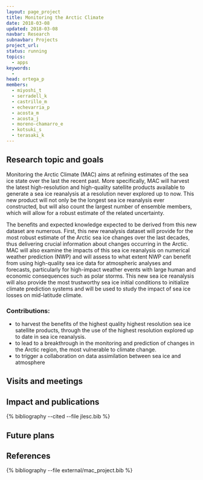 ```yaml
---
layout: page_project
title: Monitoring the Arctic Climate
date: 2018-03-08
updated: 2018-03-08
navbar: Research
subnavbar: Projects
project_url:
status: running
topics:
  - apps
keywords:
  -
head: ortega_p
members:
  - miyoshi_t
  - serradell_k
  - castrillo_m
  - echevarria_p
  - acosta_m
  - acosta_j
  - moreno-chamarro_e
  - kotsuki_s
  - terasaki_k
---
```


## Research topic and goals
Monitoring the Arctic Climate (MAC) aims at refining estimates of the sea ice state over the last the recent past. More specifically, MAC will harvest the latest high-resolution and high-quality satellite products available to generate a sea ice reanalysis at a resolution never explored up to now. This new product will not only be the longest sea ice reanalysis ever constructed, but will also count the largest number of ensemble members, which will allow for a robust estimate of the related uncertainty.

The benefits and expected knowledge expected to be derived from this new dataset are numerous. First, this new reanalysis dataset will provide for the most robust estimate of the Arctic sea ice changes over the last decades, thus delivering crucial information about changes occurring in the Arctic. MAC will also examine the impacts of this sea ice reanalysis on numerical weather prediction (NWP) and will assess to what extent NWP can benefit from using high-quality sea ice data for atmospheric analyses and forecasts, particularly for high-impact weather events with large human and economic consequences such as polar storms. This new sea ice reanalysis will also provide the most trustworthy sea ice initial conditions to initialize climate prediction systems and will be used to study the impact of sea ice losses on mid-latitude climate.

### Contributions:
- to harvest the benefits of the highest quality highest resolution sea ice satellite products, through the use of the highest resolution explored up to date in sea ice reanalysis.
- to lead to a breakthrough in the monitoring and prediction of changes in the Arctic region, the most vulnerable to climate change.
- to trigger a collaboration on data assimilation between sea ice and atmosphere


## Visits and meetings


## Impact and publications


{% bibliography --cited --file jlesc.bib %}


## Future plans


## References

<!--
{% comment %}
=================
=== IMPORTANT ===
=================

Replace 'YOUR_BIBTEX_FILE_NAME_HERE' with the name of the BibTeX file with the external references!
{% endcomment %}
-->

{% bibliography --file external/mac_project.bib %}
